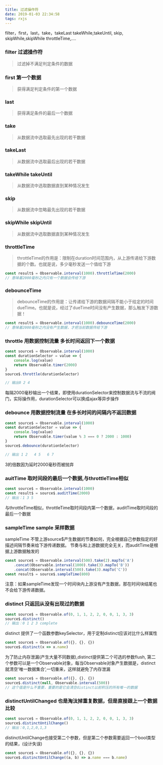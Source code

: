 ```yaml
---
title: 过滤操作符
date: 2019-01-03 22:34:58
tags: rxjs
---
```


filter，first，last，take，takeLast
takeWhile,takeUntil,
skip,
skipWhile,skipWhile
throttleTime,....

<!-- more -->

### filter 过滤操作符
> 过滤掉不满足判定条件的数据

### first 第一个数据
> 获得满足判定条件的第一个数据

### last
> 获得满足条件的最后一个数据

### take
> 从数据流中选取最先出现的若干数据

### takeLast
> 从数据流中选取最后出现的若干数据

### takeWhile takeUntil
> 从数据流中选取数据直到某种情况发生

### skip
> 从数据流中忽略最先出现的若干数据

### skipWhile skipUntil
> 从数据流中选取数据直到某种情况发生

### throttleTime
> throttleTime的作用是：限制在duration时间范围内，从上游传递给下游数据的个数。也就是说，多少毫秒发送一个值给下游
```js
const result$ = Observable.interval(1000).throttleTime(2000)
// 意味着2000毫秒之内只有一个数据会传给下游
```

### debounceTime
> debounceTime的作用是：让传递给下游的数据间隔不能小于给定的时间dueTime。也就是说，经过了dueTime时间没有产生数据，那么触发下游数据！
```js
const result$ = Observable.interval(1000).debounceTime(2000)
// 意味着2000毫秒之内没有产生数据，才把当前数据传给下游
```

### throttle 用数据控制流量 多长时间返回下一个数据
```js
const source$ = Observable.interval(1000)
const durationSelector = value => {
    console.log(value)
    return Observable.timer(2000)
}
source$.throttle(durationSelector)

// 输出0 2 4
```
每隔2000毫秒输出一个结果，即使用durationSelector来控制数据流与不流的阀门，实际操作用，durationSelector可以换成ajax等异步操作

### debounce 用数据控制流量 在多长时间的间隔内不返回数据
```js
const source$ = Observable.interval(1000)
const durationSelector = value => {
    console.log(value)
    return Observable.timer(value % 3 === 0 ? 2000 : 1000)
}
source$.debounce(durationSelector)

// 输出 1 2   4 5   6 7 
```
3的倍数因为延时2000毫秒而被抛弃

### auitTime 取时间段的最后一个数据,与throttleTime相似
```js
const source$ = Observable.interval(1000)
const result$ = source$.auditTime(2000)
// 输出：1 3 5
```
与throttleTime相似，throttleTime取时间段内第一个数据，auditTime取时间段的最后一个数据

### sampleTime sample 采样数据
sampleTime 不管上游source$产生数据的节奏如何，完全根据自己参数指定的好描述间隔节奏来给下游传递数据。
节奏与和上游数据完全无关，而auditTime是根据上游数据触发的
```js
const source$ = Observable.interval(500).take(2).mapTo('A')
    .concat(Observable.interval(1000).take(3).mapTo('B'))
    .concat(Observable.interval(500).take(3).mapTo('C'))
const result$ = source$.sampleTime(800)
```
注意：如果sampleTime发现一个时间块内上游没有产生数据，那在时间块结尾也不会给下游传递数据。

### distinct 只返回从没有出现过的数据
```js
const source$ = Observable.of(0, 1, 1, 2, 2, 0, 0, 1, 3, 3)
source$.distinct()
// 输出：0 1 2 3 complete
```
distinct 提供了一个函数参数keySelector，用于定制distinct应该对比什么样属性
```js
const source$ = Observable.of({}, {}, {})
source$.distinct(x => x.name)
```
为了防止内存泄漏(产生大量不同数据),distinct提供第二个可选的参数flush,
第二个参数可以是一个Observable对象，每当Observable对象产生数据是，distinct就清空‘唯一数据集合’,一切重来，这样就避免了内存泄漏
```js
const source$ = Observable.of({}, {}, {})
source$.distinct(null, Observable.interval(500))
// 这个值是什么不重要，重要的是它会清空distinct以前积压的所有唯一的数据
```

### distinctUntilChanged 也是淘汰掉重复数据，但是直接跟上一个数据比较
```js
const source$ = Observable.of(0, 1, 1, 2, 2, 0, 0, 1, 3, 3)
source$.distinctUntilChange()
// 输出：0,1,2,0,1,3
```
distinctUntilChange也接受第二个参数，但是第二个参数需要返回一个bool类型的结果，(设计失误)
```js
const source$ = Observable.of({}, {}, {})
source$.distinctUntilChange((a, b) => a.name === b.name)
```
